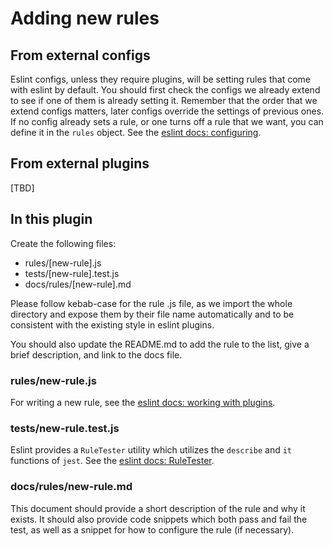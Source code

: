 # Adding new rules

## From external configs

Eslint configs, unless they require plugins, will be setting rules that come with eslint by default. You should first check the configs we already extend to see if one of them is already setting it. Remember that the order that we extend configs matters, later configs override the settings of previous ones. If no config already sets a rule, or one turns off a rule that we want, you can define it in the `rules` object. See the [eslint docs: configuring](https://eslint.org/docs/user-guide/configuring).


## From external plugins

[TBD]

## In this plugin

Create the following files:

* rules/[new-rule].js
* tests/[new-rule].test.js
* docs/rules/[new-rule].md

Please follow kebab-case for the rule .js file, as we import the whole directory and expose them by their file name automatically and to be consistent with the existing style in eslint plugins.

You should also update the README.md to add the rule to the list, give a brief description, and link to the docs file.

### rules/new-rule.js

For writing a new rule, see the [eslint docs: working with plugins](https://eslint.org/docs/developer-guide/working-with-plugins).

### tests/new-rule.test.js

Eslint provides a `RuleTester` utility which utilizes the `describe` and `it` functions of `jest`. See the [eslint docs: RuleTester](https://eslint.org/docs/developer-guide/nodejs-api#ruletester).

### docs/rules/new-rule.md

This document should provide a short description of the rule and why it exists. It should also provide code snippets which both pass and fail the test, as well as a snippet for how to configure the rule (if necessary).

